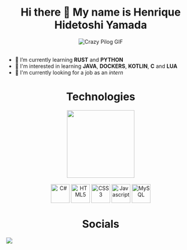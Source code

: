 
<div align="center">
  <h1>Hi there 👋 My name is Henrique Hidetoshi Yamada</h1>
</div>

<div align="center">
  <img alt="Crazy Pilog GIF" src="https://pipe.miroware.io/60a47afdab37f801c2e52bb1/profile/Pilot.gif">
</div><br>

- 🌱 I’m currently learning **RUST** and **PYTHON**
- 👀 I'm interested in learning **JAVA**, **DOCKERS**, **KOTLIN**, **C** and **LUA**
- 🔭 I'm currently looking for a job as an *intern*

<div align="center">
  <h1>Technologies</h1>
</div>

<div align="center">
  <a href="https://github.com/HenriqueY-NIXD">
    <img height="180em" src="https://github-readme-stats.vercel.app/api?username=HenriqueY-NIXD&show_icons=true&theme=synthwave&include_all_commits=true&count_private=true">
  </a>
  <!--<img height="180em" src="https://github-readme-stats.vercel.app/api/top-langs/?username=HenriqueY-NIXD&layout=compact&langs_count=16">-->
  <div style="display:inline_block"><br>
    <img align="center" alt="C#" height="50" width="50" src="https://cdn.jsdelivr.net/gh/devicons/devicon/icons/csharp/csharp-original.svg" />
    <img align="center" alt="HTML5" height="50" width="50" src="https://cdn.jsdelivr.net/gh/devicons/devicon/icons/html5/html5-original.svg" />
    <img align="center" alt="CSS3" height="50" width="50" src="https://cdn.jsdelivr.net/gh/devicons/devicon/icons/css3/css3-original.svg" />
    <img align="center" alt="Javascript" height="50" width="50" src="https://cdn.jsdelivr.net/gh/devicons/devicon/icons/javascript/javascript-original.svg" />
    <img align="center" alt="MySQL" height="50" width="50" src="https://cdn.jsdelivr.net/gh/devicons/devicon/icons/mysql/mysql-original.svg" />
  </div>
</div>

<div align="center">
  <h1>Socials</h1>
</div>

<div>
  <a href="https://www.linkedin.com/in/henrique-yamada-6743ba215/" target="_blank" rel="external"><img src="https://img.shields.io/badge/-LinkedIn-%230077B5?style=for-the-badge&logo=linkedin&logoColor=white" target="_blank" rel="external"></a> 
</div>

<!--
**HenriqueY-NIXD/HenriqueY-NIXD** is a ✨ _special_ ✨ repository because its `README.md` (this file) appears on your GitHub profile.

Here are some ideas to get you started:

- 🔭 I’m currently working on ...
- 🌱 I’m currently learning ...
- 👯 I’m looking to collaborate on ...
- 🤔 I’m looking for help with ...
- 💬 Ask me about ...
- 📫 How to reach me: ...
- 😄 Pronouns: ...
- ⚡ Fun fact: ...
-->
